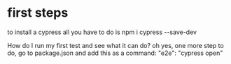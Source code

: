 first steps
===========

to install a cypress all you have to do is
npm i cypress --save-dev

How do I run my first test and see what it can do?
oh yes, one more step to do,
go to package.json and add this as a command:
"e2e": "cypress open"